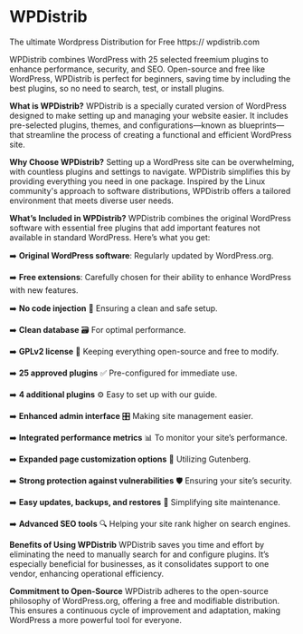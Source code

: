 # WPDistrib
 The ultimate Wordpress Distribution for Free
 https:// wpdistrib.com

WPDistrib combines WordPress with 25 selected freemium plugins to enhance performance, security, and SEO. Open-source and free like WordPress, WPDistrib is perfect for beginners, saving time by including the best plugins, so no need to search, test, or install plugins.





**What is WPDistrib?**
WPDistrib is a specially curated version of WordPress designed to make setting up and managing your website easier. It includes pre-selected plugins, themes, and configurations—known as blueprints—that streamline the process of creating a functional and efficient WordPress site.

**Why Choose WPDistrib?**
Setting up a WordPress site can be overwhelming, with countless plugins and settings to navigate. WPDistrib simplifies this by providing everything you need in one package. Inspired by the Linux community's approach to software distributions, WPDistrib offers a tailored environment that meets diverse user needs.

**What’s Included in WPDistrib?**
WPDistrib combines the original WordPress software with essential free plugins that add important features not available in standard WordPress. Here’s what you get:

➡️ **Original WordPress software**: Regularly updated by WordPress.org.

➡️ **Free extensions**: Carefully chosen for their ability to enhance WordPress with new features.

➡️ **No code injection** 💉 Ensuring a clean and safe setup.

➡️ **Clean database** 🗃️ For optimal performance.

➡️ **GPLv2 license** 📜 Keeping everything open-source and free to modify.

➡️ **25 approved plugins** ✅ Pre-configured for immediate use.

➡️ **4 additional plugins** ⚙️ Easy to set up with our guide.

➡️ **Enhanced admin interface** 🎛️ Making site management easier.

➡️ **Integrated performance metrics** 📊 To monitor your site’s performance.

➡️ **Expanded page customization options** 🎨 Utilizing Gutenberg.

➡️ **Strong protection against vulnerabilities** 🛡️ Ensuring your site’s security.

➡️ **Easy updates, backups, and restores** 🔄 Simplifying site maintenance.

➡️ **Advanced SEO tools** 🔍 Helping your site rank higher on search engines.

**Benefits of Using WPDistrib**
WPDistrib saves you time and effort by eliminating the need to manually search for and configure plugins. It’s especially beneficial for businesses, as it consolidates support to one vendor, enhancing operational efficiency.

**Commitment to Open-Source**
WPDistrib adheres to the open-source philosophy of WordPress.org, offering a free and modifiable distribution. This ensures a continuous cycle of improvement and adaptation, making WordPress a more powerful tool for everyone.
